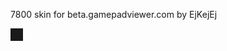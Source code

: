 <p align="left">
7800 skin for beta.gamepadviewer.com by EjKejEj
</p>
<p align="left">
<img src="" width="" height="" border="10"/>
</p>
